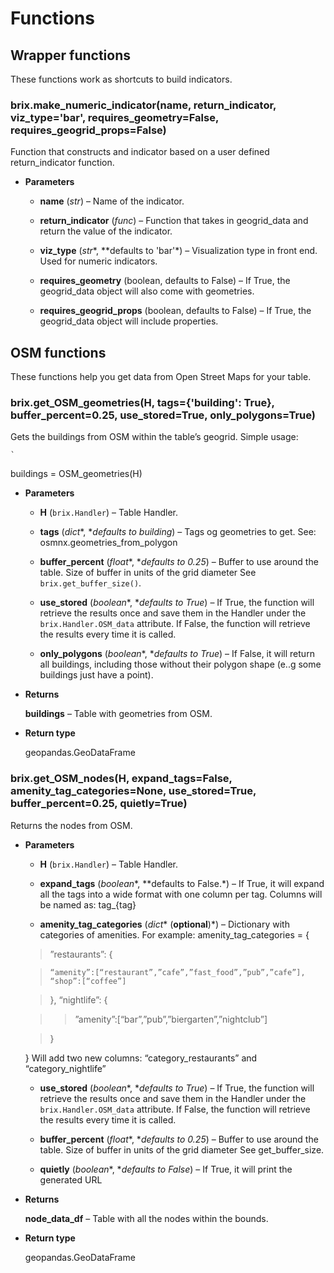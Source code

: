 # Functions

## Wrapper functions

These functions work as shortcuts to build indicators.


### brix.make_numeric_indicator(name, return_indicator, viz_type='bar', requires_geometry=False, requires_geogrid_props=False)
Function that constructs and indicator based on a user defined return_indicator function.


* **Parameters**

    
    * **name** (*str*) – Name of the indicator.


    * **return_indicator** (*func*) – Function that takes in geogrid_data and return the value of the indicator.


    * **viz_type** (*str**, **defaults to 'bar'*) – Visualization type in front end. Used for numeric indicators.


    * **requires_geometry** (boolean, defaults to False) – If True, the geogrid_data object will also come with geometries.


    * **requires_geogrid_props** (boolean, defaults to False) – If True, the geogrid_data object will include properties.


## OSM functions

These functions help you get data from Open Street Maps for your table.


### brix.get_OSM_geometries(H, tags={'building': True}, buffer_percent=0.25, use_stored=True, only_polygons=True)
Gets the buildings from OSM within the table’s geogrid.
Simple usage: 

```
`
```

buildings = OSM_geometries(H)


* **Parameters**

    
    * **H** (`brix.Handler`) – Table Handler.


    * **tags** (*dict**, **defaults to building*) – Tags og geometries to get. See: osmnx.geometries_from_polygon


    * **buffer_percent** (*float**, **defaults to 0.25*) – Buffer to use around the table.
    Size of buffer in units of the grid diameter
    See `brix.get_buffer_size()`.


    * **use_stored** (*boolean**, **defaults to True*) – If True, the function will retrieve the results once and save them in the Handler under the `brix.Handler.OSM_data` attribute.
    If False, the function will retrieve the results every time it is called.


    * **only_polygons** (*boolean**, **defaults to True*) – If False, it will return all buildings, including those without their polygon shape (e..g some buildings just have a point).



* **Returns**

    **buildings** – Table with geometries from OSM.



* **Return type**

    geopandas.GeoDataFrame



### brix.get_OSM_nodes(H, expand_tags=False, amenity_tag_categories=None, use_stored=True, buffer_percent=0.25, quietly=True)
Returns the nodes from OSM.


* **Parameters**

    
    * **H** (`brix.Handler`) – Table Handler.


    * **expand_tags** (*boolean**, **defaults to False.*) – If True, it will expand all the tags into a wide format with one column per tag.
    Columns will be named as: tag_{tag}


    * **amenity_tag_categories** (*dict** (**optional**)*) – Dictionary with categories of amenities.
    For example:
    amenity_tag_categories = {

    > ”restaurants”: {

    >     “amenity”:[“restaurant”,”cafe”,”fast_food”,”pub”,”cafe”],
    >     “shop”:[“coffee”]

    > },
    > “nightlife”: {

    > > ”amenity”:[“bar”,”pub”,”biergarten”,”nightclub”]

    > }

    }
    Will add two new columns: “category_restaurants” and “category_nightlife”



    * **use_stored** (*boolean**, **defaults to True*) – If True, the function will retrieve the results once and save them in the Handler under the `brix.Handler.OSM_data` attribute.
    If False, the function will retrieve the results every time it is called.


    * **buffer_percent** (*float**, **defaults to 0.25*) – Buffer to use around the table.
    Size of buffer in units of the grid diameter
    See get_buffer_size.


    * **quietly** (*boolean**, **defaults to False*) – If True, it will print the generated URL



* **Returns**

    **node_data_df** – Table with all the nodes within the bounds.



* **Return type**

    geopandas.GeoDataFrame
